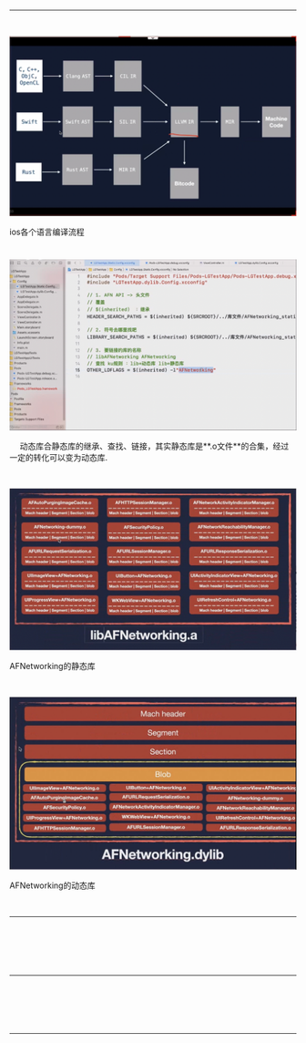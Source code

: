 > <h2 id=''></h2>




<br/>

***
<br/>


![ios各个语言编译流程](https://raw.githubusercontent.com/harleyGit/StudyNotes/master/Pictures/ios_oc29.png)

ios各个语言编译流程


> <h1 id=''></h1>

![30](https://raw.githubusercontent.com/harleyGit/StudyNotes/master/Pictures/ios_oc30.png)

&emsp; 动态库合静态库的继承、查找、链接，其实静态库是**.o文件**的合集，经过一定的转化可以变为动态库.


<br/>

![31](https://raw.githubusercontent.com/harleyGit/StudyNotes/master/Pictures/ios_oc31.png)

AFNetworking的静态库


<br/>


![32](https://raw.githubusercontent.com/harleyGit/StudyNotes/master/Pictures/ios_oc32.png)

AFNetworking的动态库





<br/>

***
<br/>


> <h1 id=''></h1>





<br/>

***
<br/>


> <h1 id=''></h1>




<br/>

***
<br/>


> <h1 id=''></h1>